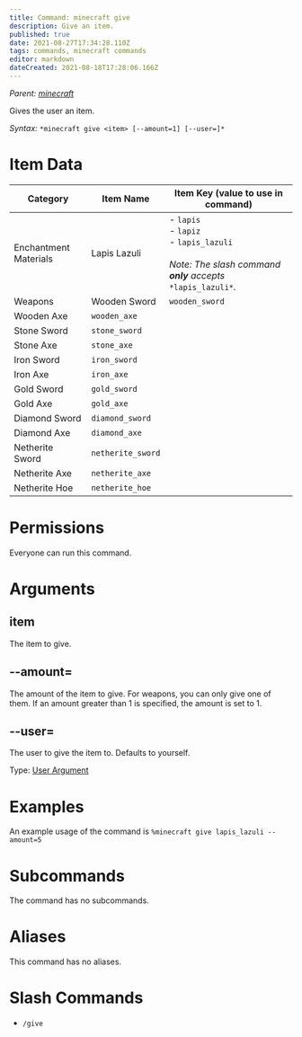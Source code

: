 ```yaml
---
title: Command: minecraft give
description: Give an item.
published: true
date: 2021-08-27T17:34:28.110Z
tags: commands, minecraft commands
editor: markdown
dateCreated: 2021-08-18T17:28:06.166Z
---
```


*Parent:* [*minecraft*](/commands/minecraft)

Gives the user an item.

*Syntax:* `*minecraft give <item> [--amount=1] [--user=]*`

# Item Data

| Category | Item Name | Item Key (value to use in command) |
| --- | --- | --- |
| Enchantment Materials | Lapis Lazuli | -   `lapis`<br>-   `lapiz`<br>-   `lapis_lazuli`<br><br>*Note: The slash command **only** accepts* `*lapis_lazuli*`*.* |
| Weapons | Wooden Sword | `wooden_sword` |
| Wooden Axe | `wooden_axe` |
| Stone Sword | `stone_sword` |
| Stone Axe | `stone_axe` |
| Iron Sword | `iron_sword` |
| Iron Axe | `iron_axe` |
| Gold Sword | `gold_sword` |
| Gold Axe | `gold_axe` |
| Diamond Sword | `diamond_sword` |
| Diamond Axe | `diamond_axe` |
| Netherite Sword | `netherite_sword` |
| Netherite Axe | `netherite_axe` |
| Netherite Hoe | `netherite_hoe` |

# Permissions

Everyone can run this command.

# Arguments

## item

The item to give.

## \--amount=

The amount of the item to give. For weapons, you can only give one of them. If an amount greater than 1 is specified, the amount is set to 1.

## \--user=

The user to give the item to. Defaults to yourself.

Type: [User Argument](/glossary/argument#user-arguments)

# Examples

An example usage of the command is `%minecraft give lapis_lazuli --amount=5`

# Subcommands

The command has no subcommands.

# Aliases

This command has no aliases.

# Slash Commands

-   `/give`